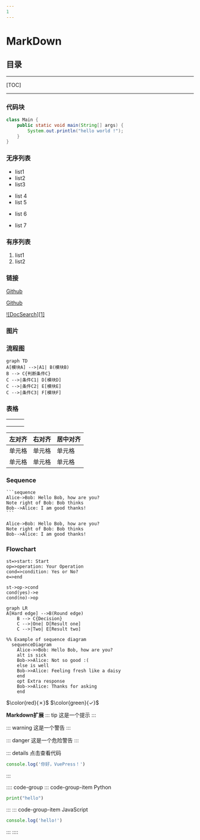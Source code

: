 ```yaml
---
1
---
```


# MarkDown

## 目录
-----
[TOC]

***

### 代码块

```java
class Main {
	public static void main(String[] args) {
		System.out.println("hello world !");
	}
}
```
### 无序列表

- list1
- list2
- list3
+ list 4
+ list 5
* list 6

* list 7

### 有序列表

1. list1
2. list2

### 链接

[Github](https://www.github.com/)

[Github][3]


[3]: https://www.github.com/

[![DocSearch][1]][2]

<!-- [1]: ./static/img/docsearch-logo.svg -->
[2]: https://docsearch.algolia.com/

### 图片

<!-- ![demo1]() -->



### 流程图
```mermaid
graph TD
A[模块A] -->|A1| B(模块B)
B --> C{判断条件C}
C -->|条件C1| D[模块D]
C -->|条件C2| E[模块E]
C -->|条件C3| F[模块F]
```

### 表格

|      |      |      |
| :--- | ---- | ---- |
|      |      |      |
|      |      |      |
|      |      |      |


| 左对齐 | 右对齐 | 居中对齐 |
| :-----| ----- | :----- |
| 单元格 | 单元格 | 单元格 |
| 单元格 | 单元格 | 单元格 |


### Sequence
~~~gfm
```sequence
Alice->Bob: Hello Bob, how are you?
Note right of Bob: Bob thinks
Bob-->Alice: I am good thanks!
```
~~~


```sequence
Alice->Bob: Hello Bob, how are you?
Note right of Bob: Bob thinks
Bob-->Alice: I am good thanks!
```

### Flowchart
```flow
st=>start: Start
op=>operation: Your Operation
cond=>condition: Yes or No?
e=>end

st->op->cond
cond(yes)->e
cond(no)->op
```

```mermaid
graph LR
A[Hard edge] -->B(Round edge)
    B --> C{Decision}
    C -->|One| D[Result one]
    C -->|Two| E[Result two]
```

```mermaid
%% Example of sequence diagram
  sequenceDiagram
    Alice->>Bob: Hello Bob, how are you?
    alt is sick
    Bob->>Alice: Not so good :(
    else is well
    Bob->>Alice: Feeling fresh like a daisy
    end
    opt Extra response
    Bob->>Alice: Thanks for asking
    end
```

$\color{red}{✗}$
$\color{green}{✓}$




**Markdown扩展**
::: tip
这是一个提示
:::

::: warning
这是一个警告
:::

::: danger
这是一个危险警告
:::

::: details 点击查看代码

```js
console.log('你好，VuePress！')
```

:::

:::: code-group
::: code-group-item Python

```python
print("hello")
```

:::
::: code-group-item JavaScript

```javascript
console.log('hello!')
```

:::
::::
